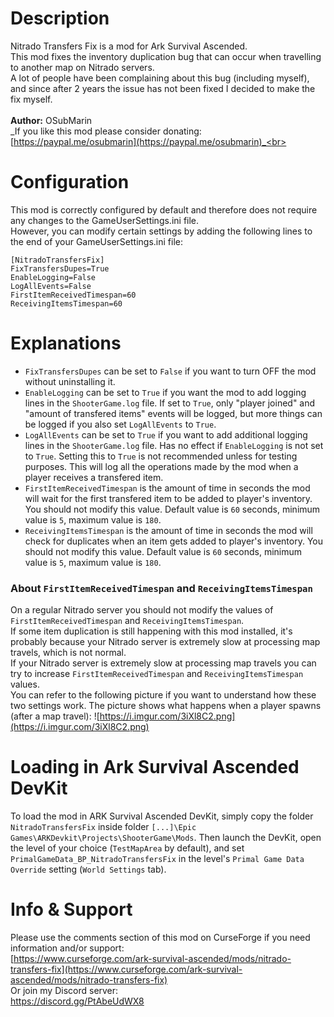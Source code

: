# Description

Nitrado Transfers Fix is a mod for Ark Survival Ascended.<br>
This mod fixes the inventory duplication bug that can occur when travelling to another map on Nitrado servers.<br>
A lot of people have been complaining about this bug (including myself), and since after 2 years the issue has not been fixed I decided to make the fix myself.<br>
<br>
<strong>Author:</strong> OSubMarin<br>
_If you like this mod please consider donating: [https://paypal.me/osubmarin](https://paypal.me/osubmarin)_<br>



# Configuration

This mod is correctly configured by default and therefore does not require any changes to the GameUserSettings.ini file.<br>
However, you can modify certain settings by adding the following lines to the end of your GameUserSettings.ini file:

```
[NitradoTransfersFix]
FixTransfersDupes=True
EnableLogging=False
LogAllEvents=False
FirstItemReceivedTimespan=60
ReceivingItemsTimespan=60
```



# Explanations

- `FixTransfersDupes` can be set to `False` if you want to turn OFF the mod without uninstalling it.
- `EnableLogging` can be set to `True` if you want the mod to add logging lines in the `ShooterGame.log` file. If set to `True`, only "player joined" and "amount of transfered items" events will be logged, but more things can be logged if you also set `LogAllEvents` to `True`.
- `LogAllEvents` can be set to `True` if you want to add additional logging lines in the `ShooterGame.log` file. Has no effect if `EnableLogging` is not set to `True`. Setting this to `True` is not recommended unless for testing purposes. This will log all the operations made by the mod when a player receives a transfered item.
- `FirstItemReceivedTimespan` is the amount of time in seconds the mod will wait for the first transfered item to be added to player's inventory. You should not modify this value. Default value is `60` seconds, minimum value is `5`, maximum value is `180`.
- `ReceivingItemsTimespan` is the amount of time in seconds the mod will check for duplicates when an item gets added to player's inventory. You should not modify this value. Default value is `60` seconds, minimum value is `5`, maximum value is `180`.

### About `FirstItemReceivedTimespan` and `ReceivingItemsTimespan`

On a regular Nitrado server you should not modify the values of `FirstItemReceivedTimespan` and `ReceivingItemsTimespan`.<br>
If some item duplication is still happening with this mod installed, it's probably because your Nitrado server is extremely slow at processing map travels, which is not normal.<br>
If your Nitrado server is extremely slow at processing map travels you can try to increase `FirstItemReceivedTimespan` and `ReceivingItemsTimespan` values.<br>
You can refer to the following picture if you want to understand how these two settings work. The picture shows what happens when a player spawns (after a map travel):
![https://i.imgur.com/3iXl8C2.png](https://i.imgur.com/3iXl8C2.png)



# Loading in Ark Survival Ascended DevKit

To load the mod in ARK Survival Ascended DevKit, simply copy the folder `NitradoTransfersFix` inside folder `[...]\Epic Games\ARKDevkit\Projects\ShooterGame\Mods`.
Then launch the DevKit, open the level of your choice (`TestMapArea` by default), and set `PrimalGameData_BP_NitradoTransfersFix` in the level's `Primal Game Data Override` setting (`World Settings` tab).



# Info & Support

Please use the comments section of this mod on CurseForge if you need information and/or support:<br>
[https://www.curseforge.com/ark-survival-ascended/mods/nitrado-transfers-fix](https://www.curseforge.com/ark-survival-ascended/mods/nitrado-transfers-fix)<br>
Or join my Discord server:<br>
https://discord.gg/PtAbeUdWX8

<br>
